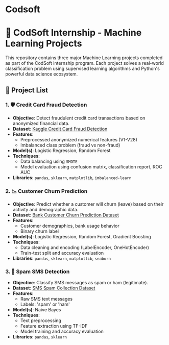 # Codsoft

# 💼 CodSoft Internship - Machine Learning Projects

This repository contains three major Machine Learning projects completed as part of the CodSoft internship program. Each project solves a real-world classification problem using supervised learning algorithms and Python's powerful data science ecosystem.

## 📁 Project List

### 1. 🛡️ Credit Card Fraud Detection

- **Objective**: Detect fraudulent credit card transactions based on anonymized financial data.
- **Dataset**: [Kaggle Credit Card Fraud Detection](https://www.kaggle.com/mlg-ulb/creditcardfraud)
- **Features**:
  - Preprocessed anonymized numerical features (V1-V28)
  - Imbalanced class problem (fraud vs non-fraud)
- **Model(s)**: Logistic Regression, Random Forest
- **Techniques**:
  - Data balancing using `SMOTE`
  - Model evaluation using confusion matrix, classification report, ROC AUC
- **Libraries**: `pandas`, `sklearn`, `matplotlib`, `imbalanced-learn`

### 2. 📉 Customer Churn Prediction

- **Objective**: Predict whether a customer will churn (leave) based on their activity and demographic data.
- **Dataset**: [Bank Customer Churn Prediction Dataset](https://www.kaggle.com/datasets/shantanudhakadd/bank-customer-churn-prediction)
- **Features**:
  - Customer demographics, bank usage behavior
  - Binary churn label
- **Model(s)**: Logistic Regression, Random Forest, Gradient Boosting
- **Techniques**:
  - Data cleaning and encoding (LabelEncoder, OneHotEncoder)
  - Train-test split and accuracy evaluation
- **Libraries**: `pandas`, `sklearn`, `matplotlib`, `seaborn`

### 3. 📩 Spam SMS Detection

- **Objective**: Classify SMS messages as spam or ham (legitimate).
- **Dataset**: [SMS Spam Collection Dataset](https://www.kaggle.com/datasets/uciml/sms-spam-collection-dataset)
- **Features**:
  - Raw SMS text messages
  - Labels: 'spam' or 'ham'
- **Model(s)**: Naive Bayes
- **Techniques**:
  - Text preprocessing
  - Feature extraction using TF-IDF
  - Model training and accuracy evaluation
- **Libraries**: `pandas`, `sklearn`

